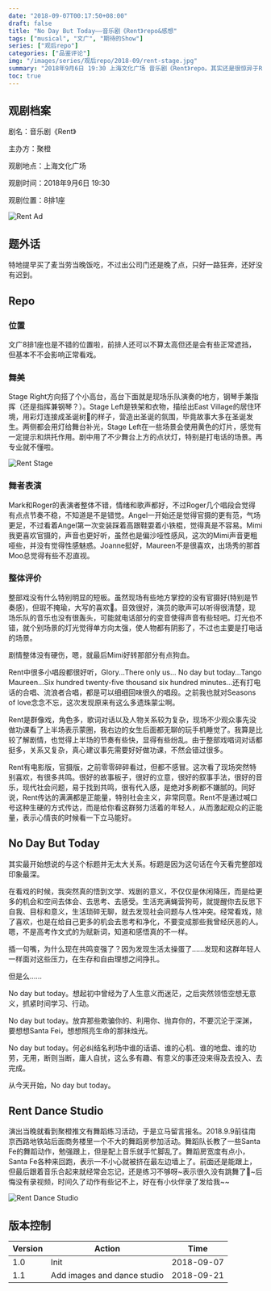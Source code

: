 ```yaml
---
date: "2018-09-07T00:17:50+08:00"
draft: false
title: "No Day But Today——音乐剧《Rent》repo&感想"
tags: ["musical", "文广", "期待的Show"]
series: ["观后repo"]
categories: ["品鉴评论"]
img: "/images/series/观后repo/2018-09/rent-stage.jpg"
summary: "2018年9月6日 19:30 上海文化广场 音乐剧《Rent》repo。其实还是很惊异于Rent居然过了审，在首演20年后终于来到了中国上海。Rent这部戏一点都没有古老的感觉，到现在都非常切中现实，描绘了我们在现实与理想中的挣扎。虽然卡司整体弱了些，但整体很赞，比看视频有共鸣的多。"
toc: true
---
```


## 观剧档案

剧名：音乐剧《Rent》 

主办方：聚橙 

观剧地点：上海文化广场 

观剧时间：2018年9月6日 19:30 

观剧位置：8排1座 

![Rent Ad](/images/series/观后repo/2018-09/rent-ad.jpg)

## 题外话

特地提早买了麦当劳当晚饭吃，不过出公司门还是晚了点，只好一路狂奔，还好没有迟到。

## Repo

### 位置

文广8排1座也是不错的位置啦，前排人还可以不算太高但还是会有些正常遮挡，但基本不不会影响正常看戏。

### 舞美

Stage Right方向搭了个小高台，高台下面就是现场乐队演奏的地方，钢琴手兼指挥（还是指挥兼钢琴？）。Stage Left是铁架和衣物，描绘出East Village的居住环境，用彩灯连接成圣诞树🌲的样子，营造出圣诞的氛围，毕竟故事大多在圣诞发生。两侧都会用灯给舞台补光，Stage Left在一些场景会使用黄色的灯片，感觉有一定提示和烘托作用。剧中用了不少舞台上方的点状灯，特别是打电话的场景。再专业就不懂啦。

![Rent Stage](/images/series/观后repo/2018-09/rent-start.jpg)

### 舞者表演

Mark和Roger的表演者整体不错，情绪和歌声都好，不过Roger几个唱段会觉得有点点节奏不稳，不知道是不是错觉。Angel一开始还是觉得官摄的更有范，气场更足，不过看着Angel第一次变装踩着高跟鞋耍着小铁棍，觉得真是不容易。Mimi我更喜欢官摄的，声音也更好听，虽然也是偏沙哑性感风，这次的Mimi声音更粗哑些，并没有觉得性感魅惑。Joanne挺好，Maureen不是很喜欢，出场秀的那首Moo总觉得有些不忍直视。

### 整体评价

整部戏没有什么特别明显的短板。虽然现场有些地方掌控的没有官摄好(特别是节奏感)，但瑕不掩瑜，大写的喜欢💖。音效很好，演员的歌声可以听得很清楚，现场乐队的音乐也没有很轰头，可能就电话部分的变音使得声音有些轻吧。灯光也不错，就个别场景的灯光觉得单方向太强，使人物都有阴影了，不过也主要是打电话的场景。

剧情整体没有硬伤，嗯，就最后Mimi好转那部分有点狗血。

Rent中很多小唱段都很好听，Glory...There only us... No day but today...Tango Maureen...Six hundred twenty-five thousand six hundred minutes…还有打电话的合唱、流浪者合唱，都是可以细细回味很久的唱段。之前我也就对Seasons of love念念不忘，这次发现原来有这么多遗珠蒙尘啊。

Rent是群像戏，角色多，歌词对话以及人物关系较为复杂，现场不少观众事先没做功课看了上半场表示蒙圈，我右边的女生后面都无聊的玩手机睡觉了。我算是比较了解剧情，也觉得上半场的节奏有些快，显得有些纷乱。由于整部戏唱词对话都挺多，关系又复杂，真心建议事先需要好好做功课，不然会错过很多。

Rent有电影版，官摄版，之前零零碎碎看过，但都不感冒。这次看了现场突然特别喜欢，有很多共鸣。很好的故事板子，很好的立意，很好的叙事手法，很好的音乐，现代社会问题，易于找到共鸣，很有代入感，是绝对多刷都不嫌腻的。同好说，Rent传达的满满都是正能量，特别社会主义，非常同意。Rent不是通过喊口号这种生硬的方式传达，而是给你看这群努力活着的年轻人，从而激起观众的正能量，表示心情丧的时候看一下立马能好。

## No Day But Today

其实最开始想说的与这个标题并无太大关系。标题是因为这句话在今天看完整部戏印象最深。

在看戏的时候，我突然真的悟到文学、戏剧的意义，不仅仅是休闲降压，而是给更多的机会和空间去体会、去思考、去感受。生活充满蝇营狗苟，就提醒你去反思下自我、目标和意义，生活琐碎无聊，就去发现社会问题与人性冲突。经常看戏，除了喜欢，也是在给自己更多的机会去思考和净化，不要变成那些我曾经厌恶的人。嗯，不是高考作文式的为赋新词，知道和感悟真的不一样。

插一句嘴，为什么现在共鸣变强了？因为发现生活太操蛋了……发现和这群年轻人一样面对这些压力，在生存和自由理想之间挣扎。

但是么……

No day but today。想起初中曾经为了人生意义而迷茫，之后突然领悟空想无意义，抓紧时间学习、行动。

No day but today。放弃那些欺骗你的、利用你、抛弃你的，不要沉沦于深渊，要想想Santa Fei，想想照亮生命的那抹烛光。

No day but today。何必纠结名利场中谁的话语、谁的心机、谁的地盘、谁的功劳，无用，断则当断，庸人自扰，这么多有趣、有意义的事还没来得及去投入、去完成。

从今天开始，No day but today。

## Rent Dance Studio

演出当晚就看到聚橙推文有舞蹈练习活动，于是立马留言报名。2018.9.9前往南京西路地铁站后面商务楼里一个不大的舞蹈房参加活动。舞蹈队长教了一些Santa Fe的舞蹈动作，勉强跟上，但是配上音乐就手忙脚乱了。舞蹈房宽度有点小，Santa Fe各种来回跑，表示一不小心就被挤在最左边墙上了。前面还是能跟上，但最后跟着音乐合起来就经常会忘记，还是练习不够呀~表示很久没有跳舞了💃~后悔没有录视频，时间久了动作有些记不上，好在有小伙伴录了发给我~~

![Rent Dance Studio](/images/series/观后repo/2018-09/rent-studio.jpg)

## 版本控制

| Version | Action | Time       |
| ------- | ------ | ---------- |
| 1.0     | Init   | 2018-09-07 |
| 1.1     | Add images and dance studio | 2018-09-21 |